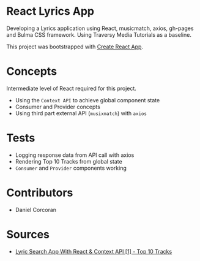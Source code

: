# React Lyrics App
Developing a Lyrics application using React, musicmatch, axios, gh-pages and Bulma CSS framework. Using Traversy Media Tutorials as a baseline.

This project was bootstrapped with [Create React App](https://github.com/facebook/create-react-app).

# Concepts
Intermediate level of React required for this project.

- Using the `Context API` to achieve global component state
- Consumer and Provider concepts
- Using third part external API (`musixmatch`) with `axios`

# Tests 
- Logging response data from API call with axios
- Rendering Top 10 Tracks from global state
- `Consumer` and `Provider` components working

# Contributors 
- Daniel Corcoran

# Sources
- [Lyric Search App With React & Context API [1] - Top 10 Tracks](https://www.youtube.com/watch?v=NDEt0KdDbhk)